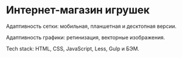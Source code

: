 # Интернет-магазин игрушек

Адаптивность сетки: мобильная, планшетная и десктопная версии.

Адаптивность графики: ретинизация, векторные изображения.

Tech stack: HTML, CSS, JavaScript, Less, Gulp и БЭМ.
